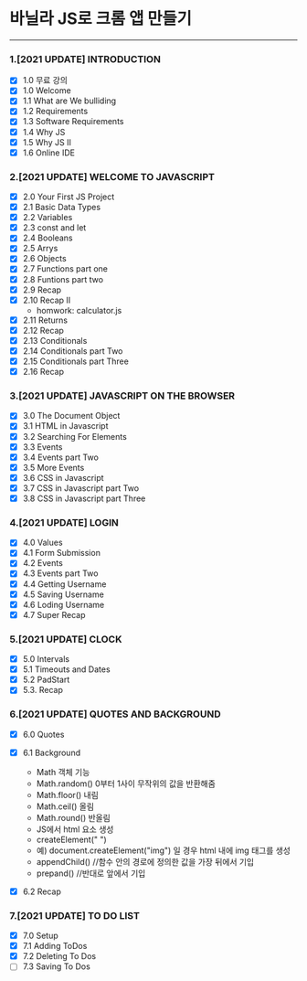 # 바닐라 JS로 크롬 앱 만들기

---

### 1.[2021 UPDATE] INTRODUCTION

- [x] 1.0 무료 강의
- [x] 1.0 Welcome
- [x] 1.1 What are We bulliding
- [x] 1.2 Requirements
- [x] 1.3 Software Requirements
- [x] 1.4 Why JS
- [x] 1.5 Why JS II
- [x] 1.6 Online IDE

### 2.[2021 UPDATE] WELCOME TO JAVASCRIPT

- [x] 2.0 Your First JS Project
- [x] 2.1 Basic Data Types
- [x] 2.2 Variables
- [x] 2.3 const and let
- [x] 2.4 Booleans
- [x] 2.5 Arrys
- [x] 2.6 Objects
- [x] 2.7 Functions part one
- [x] 2.8 Funtions part two
- [x] 2.9 Recap
- [x] 2.10 Recap II
  - homwork: calculator.js
- [x] 2.11 Returns
- [x] 2.12 Recap
- [x] 2.13 Conditionals
- [x] 2.14 Conditionals part Two
- [x] 2.15 Conditionals part Three
- [x] 2.16 Recap

### 3.[2021 UPDATE] JAVASCRIPT ON THE BROWSER

- [x] 3.0 The Document Object
- [x] 3.1 HTML in Javascript
- [x] 3.2 Searching For Elements
- [x] 3.3 Events
- [x] 3.4 Events part Two
- [x] 3.5 More Events
- [x] 3.6 CSS in Javascript
- [x] 3.7 CSS in Javascript part Two
- [x] 3.8 CSS in Javascript part Three

### 4.[2021 UPDATE] LOGIN

- [x] 4.0 Values
- [x] 4.1 Form Submission
- [x] 4.2 Events
- [x] 4.3 Events part Two
- [x] 4.4 Getting Username
- [x] 4.5 Saving Username
- [x] 4.6 Loding Username
- [x] 4.7 Super Recap

### 5.[2021 UPDATE] CLOCK

- [x] 5.0 Intervals
- [x] 5.1 Timeouts and Dates
- [x] 5.2 PadStart
- [x] 5.3. Recap

### 6.[2021 UPDATE] QUOTES AND BACKGROUND

- [x] 6.0 Quotes
- [x] 6.1 Background

  - Math 객체 기능
  - Math.random() 0부터 1사이 무작위의 값을 반환해줌
  - Math.floor() 내림
  - Math.ceil() 올림
  - Math.round() 반올림
  - JS에서 html 요소 생성
  - createElement(" ")
  - 예) document.createElement("img") 일 경우 html 내에 img 태그를 생성
  - appendChild() //함수 안의 경로에 정의한 값을 가장 뒤에서 기입
  - prepand() //반대로 앞에서 기입

- [x] 6.2 Recap

### 7.[2021 UPDATE] TO DO LIST

- [x] 7.0 Setup
- [x] 7.1 Adding ToDos
- [x] 7.2 Deleting To Dos
- [ ] 7.3 Saving To Dos

